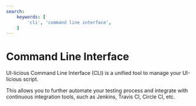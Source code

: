 ```yaml
---
search:
    keywords: [
        'cli', 'command line interface',
    ]
---
```

# Command Line Interface

UI-licious Command Line Interface (CLI) is a unified tool to manage your UI-licious script. 

This allows you to further automate your testing process and integrate with continuous integration tools, such as Jenkins, Travis CI, Circle CI, etc.
